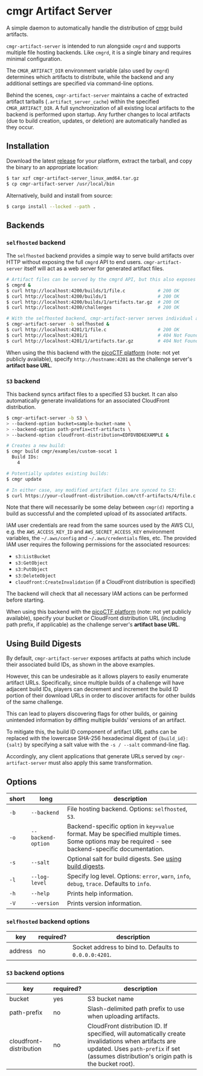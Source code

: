 # cmgr Artifact Server

A simple daemon to automatically handle the distribution of
[cmgr](https://github.com/ArmyCyberInstitute/cmgr) build artifacts.

`cmgr-artifact-server` is intended to run alongside `cmgrd` and supports multiple file hosting
backends. Like `cmgrd`, it is a single binary and requires minimal configuration.

The `CMGR_ARTIFACT_DIR` environment variable (also used by `cmgrd`) determines which artifacts to
distribute, while the backend and any additional settings are specified via command-line options.

Behind the scenes, `cmgr-artifact-server` maintains a cache of extracted artifact tarballs
(`.artifact_server_cache`) within the specified `CMGR_ARTIFACT_DIR`. A full synchronization of all
existing local artifacts to the backend is performed upon startup. Any further changes to local
artifacts (due to build creation, updates, or deletion) are automatically handled as they occur.

## Installation

Download the latest [release](https://github.com/picoCTF/cmgr-artifact-server/releases) for your
platform, extract the tarball, and copy the binary to an appropriate location:

```bash
$ tar xzf cmgr-artifact-server_linux_amd64.tar.gz
$ cp cmgr-artifact-server /usr/local/bin
```

Alternatively, build and install from source:

```bash
$ cargo install --locked --path .
```

## Backends

### `selfhosted` backend

The `selfhosted` backend provides a simple way to serve build artifacts over HTTP without exposing
the full `cmgrd` API to end users. `cmgr-artifact-server` itself will act as a web server for
generated artifact files.

```bash
# Artifact files can be served by the cmgrd API, but this also exposes other endpoints:
$ cmgrd &
$ curl http://localhost:4200/builds/1/file.c            # 200 OK
$ curl http://localhost:4200/builds/1                   # 200 OK
$ curl http://localhost:4200/builds/1/artifacts.tar.gz  # 200 OK
$ curl http://localhost:4200/challenges                 # 200 OK

# With the selfhosted backend, cmgr-artifact-server serves individual artifact files only:
$ cmgr-artifact-server -b selfhosted &
$ curl http://localhost:4201/1/file.c                   # 200 OK
$ curl http://localhost:4201/1                          # 404 Not Found
$ curl http://localhost:4201/1/artifacts.tar.gz         # 404 Not Found
```

When using the this backend with the [picoCTF platform](https://github.com/picoCTF/platform) (note:
not yet publicly available), specify `http://hostname:4201` as the challenge server's **artifact
base URL**.

### `S3` backend

This backend syncs artifact files to a specified S3 bucket. It can also automatically generate
invalidations for an associated CloudFront distribution.

```bash
$ cmgr-artifact-server -b S3 \
> --backend-option bucket=sample-bucket-name \
> --backend-option path-prefix=ctf-artifacts \
> --backend-option cloudfront-distribution=EDFDVBD6EXAMPLE &

# Creates a new build:
$ cmgr build cmgr/examples/custom-socat 1
  Build IDs:
    4

# Potentially updates existing builds:
$ cmgr update

# In either case, any modified artifact files are synced to S3:
$ curl https://your-cloudfront-distribution.com/ctf-artifacts/4/file.c  # 200 OK
```

Note that there will necessarily be some delay between `cmgr(d)` reporting a build as successful and
the completed upload of its associated artifacts.

IAM user credentials are read from the same sources used by the AWS CLI, e.g. the
`AWS_ACCESS_KEY_ID` and `AWS_SECRET_ACCESS_KEY` environment variables, the  `~/.aws/config` and
`~/.aws/credentials` files, etc. The provided IAM user requires the following permissions for the
associated resources:

- `s3:ListBucket`
- `s3:GetObject`
- `s3:PutObject`
- `s3:DeleteObject`
- `cloudfront:CreateInvalidation` (if a CloudFront distribution is specified)

The backend will check that all necessary IAM actions can be performed before starting.

When using this backend with the [picoCTF platform](https://github.com/picoCTF/platform) (note: not
yet publicly available), specify your bucket or CloudFront distribution URL (including path prefix,
if applicable) as the challenge server's **artifact base URL**.

## Using Build Digests

By default, `cmgr-artifact-server` exposes artifacts at paths which include their associated build IDs, as shown in the above examples.

However, this can be undesirable as it allows players to easily enumerate artifact URLs. Specifically, since multiple builds of a challenge will have adjacent build IDs, players can decrement and increment the build ID portion of their download URLs in order to discover artifacts for other builds of the same challenge.

This can lead to players discovering flags for other builds, or gaining unintended information by diffing multiple builds' versions of an artifact.

To mitigate this, the build ID component of artifact URL paths can be replaced with the lowercase SHA-256 hexadecimal digest of `{build_id}:{salt}` by specifying a salt value with the `-s / --salt` command-line flag.

Accordingly, any client applications that generate URLs served by `cmgr-artifact-server` must also apply this same transformation.

## Options

| short | long | description |
| --- | --- | --- |
| `-b` | `--backend` | File hosting backend. Options: `selfhosted`, `S3`. |
| `-o` | `--backend-option` | Backend-specific option in `key=value` format. May be specified multiple times. Some options may be required - see backend-specific documentation. |
| `-s` | `--salt` | Optional salt for build digests. See [using build digests](#using-build-digests). |
| `-l` | `--log-level` | Specify log level. Options: `error`, `warn`, `info`, `debug`, `trace`. Defaults to `info`. |
| `-h` | `--help` | Prints help information. |
| `-V` | `--version` | Prints version information. |

### `selfhosted` backend options

| key | required? | description |
| --- | --- | --- |
| address | no | Socket address to bind to. Defaults to `0.0.0.0:4201`. |

### `S3` backend options

| key | required? | description |
| --- | --- | --- |
| bucket | yes | S3 bucket name |
| path-prefix | no | Slash-delimited path prefix to use when uploading artifacts. |
| cloudfront-distribution | no | CloudFront distribution ID. If specified, will automatically create invalidations when artifacts are updated. Uses `path-prefix` if set (assumes distribution's origin path is the bucket root). |
